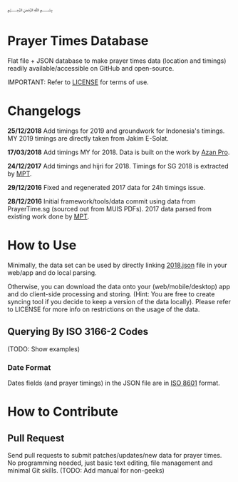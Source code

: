 ﷽

# Prayer Times Database
Flat file + JSON database to make prayer times data (location and timings) readily available/accessible on GitHub and open-source.

IMPORTANT: Refer to [LICENSE](https://raw.githubusercontent.com/ruqqq/prayertimes-database/master/LICENSE) for terms of use.

# Changelogs
**25/12/2018**
Add timings for 2019 and groundwork for Indonesia's timings. MY 2019 timings are directly taken from Jakim E-Solat.

**17/03/2018**
Add timings MY for 2018. Data is built on the work by [Azan Pro](http://api.azanpro.com/).

**24/12/2017**
Add timings and hijri for 2018. Timings for SG 2018 is extracted by [MPT](https://github.com/MalaysiaPrayerTimes/provider-muis).

**29/12/2016**
Fixed and regenerated 2017 data for 24h timings issue.

**28/12/2016**
Initial framework/tools/data commit using data from PrayerTime.sg (sourced out from MUIS PDFs). 2017 data parsed from existing work done by [MPT](https://github.com/MalaysiaPrayerTimes/provider-muis).

# How to Use
Minimally, the data set can be used by directly linking [2018.json](https://ruqqq.github.io/prayertimes-database/data/SG/1/2018.json) file in your web/app and do local parsing.

Otherwise, you can download the data onto your (web/mobile/desktop) app and do client-side processing and storing. (Hint: You are free to create syncing tool if you decide to keep a version of the data locally). Please refer to LICENSE for more info on restrictions on the usage of the data.

## Querying By ISO 3166-2 Codes
(TODO: Show examples)

### Date Format
Dates fields (and prayer timings) in the JSON file are in [ISO 8601](https://en.wikipedia.org/wiki/ISO_8601) format.

# How to Contribute

## Pull Request
Send pull requests to submit patches/updates/new data for prayer times. No programming needed, just basic text editing, file management and minimal Git skills. (TODO: Add manual for non-geeks)